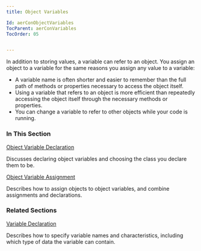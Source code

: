 ```yaml
---
title: Object Variables

Id: aerConObjectVariables
TocParent: aerConVariables
TocOrder: 05


---
```


In addition to storing values, a variable can refer to an object. You assign an object to a variable for the same reasons you assign any value to a variable: 

- A variable name is often shorter and easier to remember than the full path of
                methods or properties necessary to access the object itself.
- Using a variable that refers to an object is more efficient than repeatedly
                accessing the object itself through the necessary methods or properties.
- You can change a variable to refer to other objects while your code is running.

### In This Section

[Object Variable Declaration](ecrConObjectVariableDeclaration.html)

Discusses declaring object variables and choosing the class you declare them to be.


[Object Variable Assignment](ecrConObjectVariableAssignment.html)

Describes how to assign objects to object variables, and combine assignments and declarations.


### Related Sections

[Variable Declaration](ecrConVariableDeclaration.html)

Describes how to specify variable names and characteristics, including which type of
                data the variable can contain.


